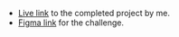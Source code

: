  - [Live link](https://musica-webapp.vercel.app/) to the completed project by me.
 - [Figma link](https://www.figma.com/file/pbwKUpfKPoAcBIgFoXFueS/Musica?node-id=0%3A1) for the challenge.

